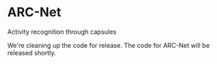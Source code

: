 # ARC-Net
Activity recognition through capsules

We're cleaning up the code for release. The code for ARC-Net will be released shortly.
